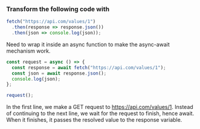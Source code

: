 ### Transform the following code with

```js
fetch("https://api.com/values/1")
  .then(response => response.json())
  .then(json => console.log(json));
```

Need to wrap it inside an async function to make the async-await mechanism work.

```js
const request = async () => {
  const response = await fetch("https://api.com/values/1");
  const json = await response.json();
  console.log(json);
};

request();
```

In the first line, we make a GET request to https://api.com/values/1. Instead of continuing to the next line, we wait for the request to finish, hence await. When it finishes, it passes the resolved value to the response variable.
